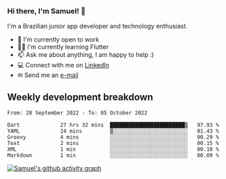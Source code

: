 ### Hi there, I'm Samuel! 👋

I'm a Brazilian junior app developer and technology enthusiast.

- 🏢 I'm currently open to work
- 👨‍💻 I'm currently learning Flutter
- 📫 Ask me about anything, I am happy to help :)
- 💻 Connect with me on [LinkedIn](https://www.linkedin.com/in/samuel-s-marques/)
- ✉ Send me an [e-mail](mailto:samuel.s.marques@protonmail.com)

## Weekly development breakdown
<!--START_SECTION:waka-->

```text
From: 28 September 2022 - To: 05 October 2022

Dart             27 hrs 32 mins  ████████████████████████▒   97.93 %
YAML             24 mins         ▒░░░░░░░░░░░░░░░░░░░░░░░░   01.43 %
Groovy           4 mins          ░░░░░░░░░░░░░░░░░░░░░░░░░   00.29 %
Text             2 mins          ░░░░░░░░░░░░░░░░░░░░░░░░░   00.15 %
XML              1 min           ░░░░░░░░░░░░░░░░░░░░░░░░░   00.10 %
Markdown         1 min           ░░░░░░░░░░░░░░░░░░░░░░░░░   00.09 %
```

<!--END_SECTION:waka-->

[![Samuel's github activity graph](https://activity-graph.herokuapp.com/graph?username=samuel-s-marques&theme=react-dark)](https://github.com/samuel-s-marques)
